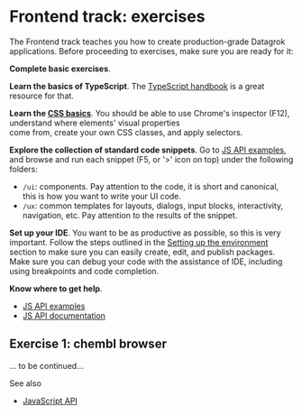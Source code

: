 <!-- TITLE: Frontend -->
<!-- SUBTITLE: -->

# Frontend track: exercises

The Frontend track teaches you how to create production-grade Datagrok applications. Before
proceeding to exercises, make sure you are ready for it: 

**Complete basic exercises**.

**Learn the basics of TypeScript**. The [TypeScript handbook](https://www.typescriptlang.org/docs/handbook)
is a great resource for that.

**Learn the [CSS basics](https://developer.mozilla.org/en-US/docs/Learn/Getting_started_with_the_web/CSS_basics)**.
You should be able to use Chrome's inspector (F12), understand where elements' visual properties  
come from, create your own CSS classes, and apply selectors.

**Explore the collection of standard code snippets**. Go to [JS API examples](https://public.datagrok.ai/js),
and browse and run each snippet (F5, or '>' icon on top) under the following folders:
* `/ui`: components. Pay attention to the code, it is short and canonical, this is how you want to write your UI code.
* `/ux`: common templates for layouts, dialogs, input blocks, interactivity, navigation, etc. 
  Pay attention to the results of the snippet. 

**Set up your IDE**. You want to be as productive as possible, so this is very important.
Follow the steps outlined in the 
[Setting up the environment](../exercises.md#setting-up-the-environment) section to make sure 
you can easily create, edit, and publish packages. Make sure you can debug your code with 
the assistance of IDE, including using breakpoints and code completion. 

**Know where to get help**. 
* [JS API examples](https://public.datagrok.ai/js)
* [JS API documentation](https://datagrok.ai/js-api)

## Exercise 1: chembl browser

... to be continued...

See also
* [JavaScript API](../js-api.md)